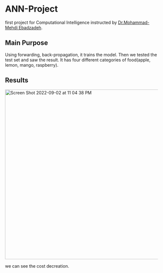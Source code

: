 # ANN-Project
first project for Computational Intelligence instructed by  [Dr.Mohammad-Mehdi Ebadzadeh](https://aut.ac.ir/cv/2130/MOHAMMAD-MEHDI-EBADZADEH?slc_lang=en&&cv=2130&mod=scv).


## Main Purpose
Using forwarding, back-propagation, it trains the model. 
Then we tested the test set and saw the result. 
It has four different categories of food(apple, lemon, mango, raspberry).

## Results

<img width="558" alt="Screen Shot 2022-09-02 at 11 04 38 PM" src="https://user-images.githubusercontent.com/61980014/188216634-bd7d0e41-0c40-4003-892b-a73647b3dba8.png">

we can see the cost decreation.
